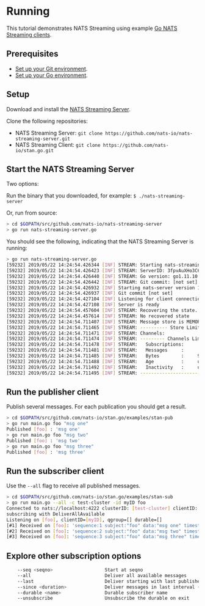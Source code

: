 # Running

This tutorial demonstrates NATS Streaming using example [Go NATS Streaming clients](https://github.com/nats-io/stan.go.git).

## Prerequisites

* [Set up your Git environment](https://help.github.com/articles/set-up-git/).
* [Set up your Go environment](https://golang.org/doc/install).

## Setup

Download and install the [NATS Streaming Server](https://github.com/nats-io/nats-streaming-server/releases).

Clone the following repositories:

* NATS Streaming Server: `git clone https://github.com/nats-io/nats-streaming-server.git`
* NATS Streaming Client: `git clone https://github.com/nats-io/stan.go.git`

## Start the NATS Streaming Server

Two options:

Run the binary that you downloaded, for example: `$ ./nats-streaming-server`

Or, run from source:

```bash
> cd $GOPATH/src/github.com/nats-io/nats-streaming-server
> go run nats-streaming-server.go
```

You should see the following, indicating that the NATS Streaming Server is running:

```bash
> go run nats-streaming-server.go
[59232] 2019/05/22 14:24:54.426344 [INF] STREAM: Starting nats-streaming-server[test-cluster] version 0.14.2
[59232] 2019/05/22 14:24:54.426423 [INF] STREAM: ServerID: 3fpvAuXHo3C66Rkd4rmfFX
[59232] 2019/05/22 14:24:54.426440 [INF] STREAM: Go version: go1.11.10
[59232] 2019/05/22 14:24:54.426442 [INF] STREAM: Git commit: [not set]
[59232] 2019/05/22 14:24:54.426932 [INF] Starting nats-server version 1.4.1
[59232] 2019/05/22 14:24:54.426937 [INF] Git commit [not set]
[59232] 2019/05/22 14:24:54.427104 [INF] Listening for client connections on 0.0.0.0:4222
[59232] 2019/05/22 14:24:54.427108 [INF] Server is ready
[59232] 2019/05/22 14:24:54.457604 [INF] STREAM: Recovering the state...
[59232] 2019/05/22 14:24:54.457614 [INF] STREAM: No recovered state
[59232] 2019/05/22 14:24:54.711407 [INF] STREAM: Message store is MEMORY
[59232] 2019/05/22 14:24:54.711465 [INF] STREAM: ---------- Store Limits ----------
[59232] 2019/05/22 14:24:54.711471 [INF] STREAM: Channels:                  100 *
[59232] 2019/05/22 14:24:54.711474 [INF] STREAM: --------- Channels Limits --------
[59232] 2019/05/22 14:24:54.711478 [INF] STREAM:   Subscriptions:          1000 *
[59232] 2019/05/22 14:24:54.711481 [INF] STREAM:   Messages     :       1000000 *
[59232] 2019/05/22 14:24:54.711485 [INF] STREAM:   Bytes        :     976.56 MB *
[59232] 2019/05/22 14:24:54.711488 [INF] STREAM:   Age          :     unlimited *
[59232] 2019/05/22 14:24:54.711492 [INF] STREAM:   Inactivity   :     unlimited *
[59232] 2019/05/22 14:24:54.711495 [INF] STREAM: ----------------------------------
```

## Run the publisher client

Publish several messages. For each publication you should get a result.

```bash
> cd $GOPATH/src/github.com/nats-io/stan.go/examples/stan-pub
> go run main.go foo "msg one"
Published [foo] : 'msg one'
> go run main.go foo "msg two"
Published [foo] : 'msg two'
> go run main.go foo "msg three"
Published [foo] : 'msg three'
```

## Run the subscriber client

Use the `--all` flag to receive all published messages.

```bash
> cd $GOPATH/src/github.com/nats-io/stan.go/examples/stan-sub
> go run main.go --all -c test-cluster -id myID foo
Connected to nats://localhost:4222 clusterID: [test-cluster] clientID: [myID]
subscribing with DeliverAllAvailable
Listening on [foo], clientID=[myID], qgroup=[] durable=[]
[#1] Received on [foo]: 'sequence:1 subject:"foo" data:"msg one" timestamp:1465962202884478817 '
[#2] Received on [foo]: 'sequence:2 subject:"foo" data:"msg two" timestamp:1465962208545003897 '
[#3] Received on [foo]: 'sequence:3 subject:"foo" data:"msg three" timestamp:1465962215567601196
```

## Explore other subscription options

```bash
    --seq <seqno>                   Start at seqno
    --all                           Deliver all available messages
    --last                          Deliver starting with last published message
    --since <duration>              Deliver messages in last interval (e.g. 1s, 1hr, https://golang.org/pkg/time/#ParseDuration)
    --durable <name>                Durable subscriber name
    --unsubscribe                   Unsubscribe the durable on exit
```


